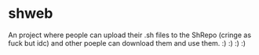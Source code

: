 # shweb
An project where people can upload their .sh files to the ShRepo (cringe as fuck but idc) and other poeple can download them and use them. :) :) :) :)
